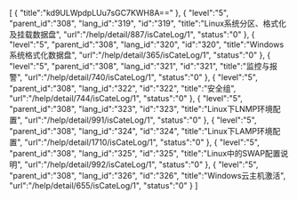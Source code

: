 [
	{
		"title":"kd9ULWpdpLUu7sGC7KWH8A=="
	},
	{
		"level":"5",
		"parent_id":"308",
		"lang_id":"319",
		"id":"319",
		"title":"Linux系统分区、格式化及挂载数据盘",
		"url":"/help/detail/887/isCateLog/1",
		"status":"0"
	},
	{
		"level":"5",
		"parent_id":"308",
		"lang_id":"320",
		"id":"320",
		"title":"Windows系统格式化数据盘",
		"url":"/help/detail/365/isCateLog/1",
		"status":"0"
	},
	{
		"level":"5",
		"parent_id":"308",
		"lang_id":"321",
		"id":"321",
		"title":"监控与报警",
		"url":"/help/detail/740/isCateLog/1",
		"status":"0"
	},
	{
		"level":"5",
		"parent_id":"308",
		"lang_id":"322",
		"id":"322",
		"title":"安全组",
		"url":"/help/detail/744/isCateLog/1",
		"status":"0"
	},
	{
		"level":"5",
		"parent_id":"308",
		"lang_id":"323",
		"id":"323",
		"title":"Linux下LNMP环境配置",
		"url":"/help/detail/991/isCateLog/1",
		"status":"0"
	},
	{
		"level":"5",
		"parent_id":"308",
		"lang_id":"324",
		"id":"324",
		"title":"Linux下LAMP环境配置",
		"url":"/help/detail/1710/isCateLog/1",
		"status":"0"
	},
	{
		"level":"5",
		"parent_id":"308",
		"lang_id":"325",
		"id":"325",
		"title":"Linux中的SWAP配置说明",
		"url":"/help/detail/992/isCateLog/1",
		"status":"0"
	},
	{
		"level":"5",
		"parent_id":"308",
		"lang_id":"326",
		"id":"326",
		"title":"Windows云主机激活",
		"url":"/help/detail/655/isCateLog/1",
		"status":"0"
	}
]